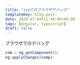 ```yaml
---
title: "ivyでのブラウザデバッグ"
templateKey: blog-post
date: 2020-07-09T11:40:00+09:00
tags: [Angular, typescript]
draft: false
---
```


ブラウザでのデバッグ

```javascript
com = ng.getComponent();
ng.applyChanges(comp);
```
